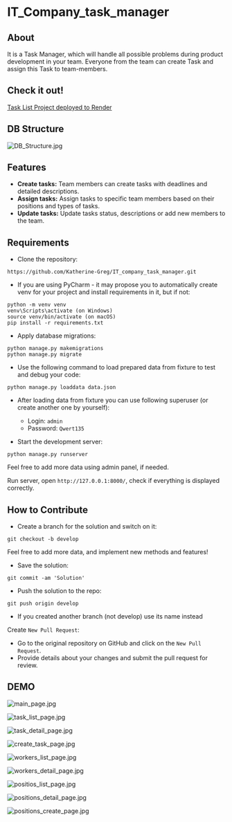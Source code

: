 # IT_Company_task_manager 


## About
It is a Task Manager, which will handle all possible problems during product development in your team. Everyone from the team can create Task and assign this Task to team-members.


## Check it out!
[Task List Project deployed to Render](https://task-manager-ohh7.onrender.com)

## DB Structure
![DB_Structure.jpg](screenshots%2FDB_Structure.jpg)

## Features
- **Create tasks:** Team members can create tasks with deadlines and detailed descriptions.
- **Assign tasks:** Assign tasks to specific team members based on their positions and types of tasks.
- **Update tasks:** Update tasks status, descriptions or add new members to the team.

## Requirements
- Clone the repository:
```
https://github.com/Katherine-Greg/IT_company_task_manager.git
```
- If you are using PyCharm - it may propose you to automatically create venv for your project and install requirements in it, but if not:
```
python -m venv venv
venv\Scripts\activate (on Windows)
source venv/bin/activate (on macOS)
pip install -r requirements.txt
```
- Apply database migrations:
```
python manage.py makemigrations
python manage.py migrate
```
- Use the following command to load prepared data from fixture to test and debug your code:
```
python manage.py loaddata data.json
```

- After loading data from fixture you can use following superuser (or create another one by yourself):
    - Login: `admin`
    - Password: `Qwert135` 



- Start the development server:
```
python manage.py runserver
```
Feel free to add more data using admin panel, if needed.

Run server, open `http://127.0.0.1:8000/`, check if everything is displayed correctly.


## How to Contribute

- Create a branch for the solution and switch on it:
```
git checkout -b develop
```

Feel free to add more data, and implement new methods and features!

- Save the solution:
```
git commit -am 'Solution'
```
- Push the solution to the repo:
```
git push origin develop
```
- If you created another branch (not develop) use its name instead


Create `New Pull Request`: 
- Go to the original repository on GitHub and click on the `New Pull Request`.
- Provide details about your changes and submit the pull request for review.


## DEMO
![main_page.jpg](screenshots%2Fmain_page.jpg)

![task_list_page.jpg](screenshots%2Ftask_list_page.jpg)

![task_detail_page.jpg](screenshots%2Ftask_detail_page.jpg)

![create_task_page.jpg](screenshots%2Fcreate_task_page.jpg)

![workers_list_page.jpg](screenshots%2Fworkers_list_page.jpg)

![workers_detail_page.jpg](screenshots%2Fworkers_detail_page.jpg)

![positios_list_page.jpg](screenshots%2Fpositios_list_page.jpg)

![positions_detail_page.jpg](screenshots%2Fpositions_detail_page.jpg)

![positions_create_page.jpg](screenshots%2Fpositions_create_page.jpg)